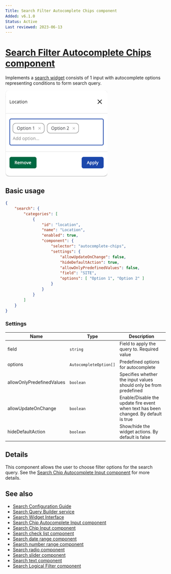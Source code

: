 ```yaml
---
Title: Search Filter Autocomplete Chips component
Added: v6.1.0
Status: Active
Last reviewed: 2023-06-13
---
```


# [Search Filter Autocomplete Chips component](../../../lib/content-services/src/lib/search/components/search-filter-autocomplete-chips/search-filter-autocomplete-chips.component.ts "Defined in search-filter-autocomplete-chips.component.ts")

Implements a [search widget](../../../lib/content-services/src/lib/search/models/search-widget.interface.ts) consists of 1 input with autocomplete options representing conditions to form search query.

![Search Filter Autocomplete Chips](../../docassets/images/search-filter-autocomplete-chips.png)

## Basic usage

```json
{
    "search": {
        "categories": [
            {
                "id": "location",
                "name": "Location",
                "enabled": true,
                "component": {
                    "selector": "autocomplete-chips",
                    "settings": {
                        "allowUpdateOnChange": false,
                        "hideDefaultAction": true,
                        "allowOnlyPredefinedValues": false,
                        "field": "SITE",
                        "options": [ "Option 1", "Option 2" ]
                    }
                }
            }
        ]
    }
}
```

### Settings

| Name | Type     | Description                                                                                                        |
| ---- |----------|--------------------------------------------------------------------------------------------------------------------|
| field | `string`   | Field to apply the query to. Required value                                                                        |
| options | `AutocompleteOption[]` | Predefined options for autocomplete                                                                                |
| allowOnlyPredefinedValues | `boolean` | Specifies whether the input values should only be from predefined                                                  |
| allowUpdateOnChange | `boolean` | Enable/Disable the update fire event when text has been changed. By default is true                                |
| hideDefaultAction | `boolean` | Show/hide the widget actions. By default is false |
## Details

This component allows the user to choose filter options for the search query.
See the [Search Chip Autocomplete Input component](search-chip-autocomplete-input.component.md) for more details.

## See also

-   [Search Configuration Guide](../../user-guide/search-configuration-guide.md)
-   [Search Query Builder service](../services/search-query-builder.service.md)
-   [Search Widget Interface](../interfaces/search-widget.interface.md)
-   [Search Chip Autocomplete Input component](search-chip-autocomplete-input.component.md)
-   [Search Chip Input component](search-chip-input.component.md)
-   [Search check list component](search-check-list.component.md)
-   [Search date range component](search-date-range.component.md)
-   [Search number range component](search-number-range.component.md)
-   [Search radio component](search-radio.component.md)
-   [Search slider component](search-slider.component.md)
-   [Search text component](search-text.component.md)
-   [Search Logical Filter component](search-logical-filter.component.md)
